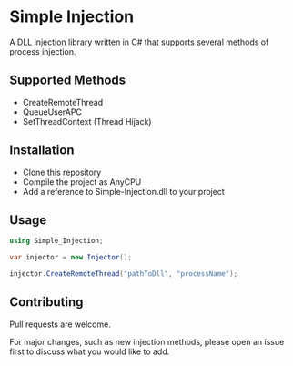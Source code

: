 # Simple Injection

A DLL injection library written in C# that supports several methods of process injection.

## Supported Methods

* CreateRemoteThread
* QueueUserAPC
* SetThreadContext (Thread Hijack)

## Installation

* Clone this repository
* Compile the project as AnyCPU
* Add a reference to Simple-Injection.dll to your project

## Usage

```csharp
using Simple_Injection;

var injector = new Injector();

injector.CreateRemoteThread("pathToDll", "processName");
```

## Contributing
Pull requests are welcome. 

For major changes, such as new injection methods, please open an issue first to discuss what you would like to add.
